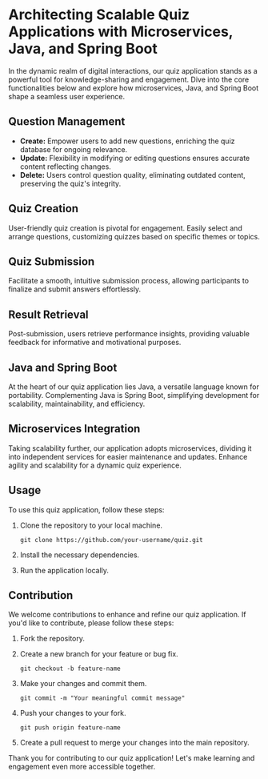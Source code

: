 # Architecting Scalable Quiz Applications with Microservices, Java, and Spring Boot

In the dynamic realm of digital interactions, our quiz application stands as a powerful tool for knowledge-sharing and engagement. Dive into the core functionalities below and explore how microservices, Java, and Spring Boot shape a seamless user experience.

## Question Management

- **Create:** Empower users to add new questions, enriching the quiz database for ongoing relevance.
- **Update:** Flexibility in modifying or editing questions ensures accurate content reflecting changes.
- **Delete:** Users control question quality, eliminating outdated content, preserving the quiz's integrity.

## Quiz Creation

User-friendly quiz creation is pivotal for engagement. Easily select and arrange questions, customizing quizzes based on specific themes or topics.

## Quiz Submission

Facilitate a smooth, intuitive submission process, allowing participants to finalize and submit answers effortlessly.

## Result Retrieval

Post-submission, users retrieve performance insights, providing valuable feedback for informative and motivational purposes.

## Java and Spring Boot

At the heart of our quiz application lies Java, a versatile language known for portability. Complementing Java is Spring Boot, simplifying development for scalability, maintainability, and efficiency.

## Microservices Integration

Taking scalability further, our application adopts microservices, dividing it into independent services for easier maintenance and updates. Enhance agility and scalability for a dynamic quiz experience.

## Usage

To use this quiz application, follow these steps:

1. Clone the repository to your local machine.
   ```
   git clone https://github.com/your-username/quiz.git
   ```

2. Install the necessary dependencies.

3. Run the application locally.

## Contribution

We welcome contributions to enhance and refine our quiz application. If you'd like to contribute, please follow these steps:

1. Fork the repository.

2. Create a new branch for your feature or bug fix.
   ```
   git checkout -b feature-name
   ```

3. Make your changes and commit them.
   ```
   git commit -m "Your meaningful commit message"
   ```

4. Push your changes to your fork.
   ```
   git push origin feature-name
   ```

5. Create a pull request to merge your changes into the main repository.

Thank you for contributing to our quiz application! Let's make learning and engagement even more accessible together.